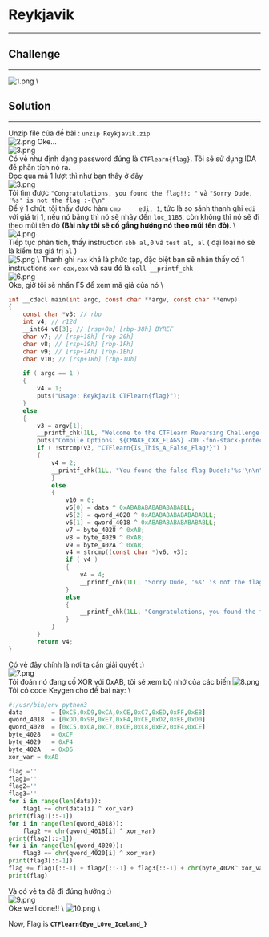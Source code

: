 # Reykjavik
----
## Challenge
----
![1.png](https://github.com/blackrabbit2003/CTF/blob/master/CTFlearn/Reykjavik/Capture/1.png) \

## Solution 
---
Unzip file của đề bài : `unzip Reykjavik.zip` \
![2.png](https://github.com/blackrabbit2003/CTF/blob/master/CTFlearn/Reykjavik/Capture/2.png)
Oke… \
![3.png](https://github.com/blackrabbit2003/CTF/blob/master/CTFlearn/Reykjavik/Capture/3.png) \
Có vẻ như định dạng password đúng là `CTFlearn{flag}`. Tôi sẽ sử dụng IDA để phân tích nó ra. <br>
Đọc qua mã 1 lượt thì như bạn thấy ở đây \
![3.png](https://github.com/blackrabbit2003/CTF/blob/master/CTFlearn/Reykjavik/Capture/3.png) \
Tôi tìm được `"Congratulations, you found the flag!!: "` và `"Sorry Dude, '%s' is not the flag :-(\n"` <br>
Để ý 1 chút, tôi thấy được hàm `cmp     edi, 1`, tức là so sánh thanh ghi `edi` với giá trị 1, nếu nó bằng thì nó sẽ nhảy đến `loc_11B5`, còn không thì nó sẽ đi theo mũi tên đỏ **(Bài này tôi sẽ cố gắng hướng nó theo mũi tên đỏ)**. \ 
![4.png](https://github.com/blackrabbit2003/CTF/blob/master/CTFlearn/Reykjavik/Capture/4.png) \
Tiếp tục phân tích, thấy instruction `sbb al,0` và `test al, al` ( đại loại nó sẽ là kiểm tra giá trị `al` ) \
![5.png](https://github.com/blackrabbit2003/CTF/blob/master/CTFlearn/Reykjavik/Capture/5.png) \ 
Thanh ghi `rax` khá là phức tạp, đặc biệt bạn sẽ nhận thấy có 1 instructions `xor eax,eax` và sau đó là `call __printf_chk` \
![6.png](https://github.com/blackrabbit2003/CTF/blob/master/CTFlearn/Reykjavik/Capture/6.png) \
Oke, giờ tôi sẽ nhấn F5 để xem mã giả của nó \
```C
int __cdecl main(int argc, const char **argv, const char **envp)
{
    const char *v3; // rbp
    int v4; // r12d
    __int64 v6[3]; // [rsp+0h] [rbp-38h] BYREF
    char v7; // [rsp+18h] [rbp-20h]
    char v8; // [rsp+19h] [rbp-1Fh]
    char v9; // [rsp+1Ah] [rbp-1Eh]
    char v10; // [rsp+1Bh] [rbp-1Dh]

    if ( argc == 1 )
    {
        v4 = 1;
        puts("Usage: Reykjavik CTFlearn{flag}");
    }
    else
    {
        v3 = argv[1];
        __printf_chk(1LL, "Welcome to the CTFlearn Reversing Challenge Reykjavik v2: %s\n", v3);
        puts("Compile Options: ${CMAKE_CXX_FLAGS} -O0 -fno-stack-protector -mno-sse\n");
        if ( !strcmp(v3, "CTFlearn{Is_This_A_False_Flag?}") )
        {
            v4 = 2;
            __printf_chk(1LL, "You found the false flag Dude!:'%s'\n\n", "CTFlearn{Is_This_A_False_Flag?}");
            }
            else
            {
                v10 = 0;
                v6[0] = data ^ 0xABABABABABABABABLL;
                v6[2] = qword_4020 ^ 0xABABABABABABABABLL;
                v6[1] = qword_4018 ^ 0xABABABABABABABABLL;
                v7 = byte_4028 ^ 0xAB;
                v8 = byte_4029 ^ 0xAB;
                v9 = byte_402A ^ 0xAB;
                v4 = strcmp((const char *)v6, v3);
                if ( v4 )
                {
                    v4 = 4;
                    __printf_chk(1LL, "Sorry Dude, '%s' is not the flag :-(\n\n", v3);
                }
                else
                {
                    __printf_chk(1LL, "Congratulations, you found the flag!!: '%s'\n\n", (const char *)v6);
                }
            }
        }
        return v4;
}
```
Có vẻ đây chính là nơi ta cần giải quyết :) \
![7.png](https://github.com/blackrabbit2003/CTF/blob/master/CTFlearn/Reykjavik/Capture/7.png) \
Tôi đoán nó đang cố XOR với 0xAB, tôi sẽ xem bộ nhớ của các biến 
![8.png](https://github.com/blackrabbit2003/CTF/blob/master/CTFlearn/Reykjavik/Capture/8.png) \
Tôi có code Keygen cho đề bài này: \  
```python
#!/usr/bin/env python3
data        = [0xC5,0xD9,0xCA,0xCE,0xC7,0xED,0xFF,0xE8]
qword_4018  = [0xDD,0x9B,0xE7,0xF4,0xCE,0xD2,0xEE,0xD0]
qword_4020  = [0xC5,0xCA,0xC7,0xCE,0xC8,0xE2,0xF4,0xCE]
byte_4028   = 0xCF
byte_4029   = 0xF4 
byte_402A   = 0xD6 
xor_var = 0xAB

flag =''
flag1=''
flag2=''
flag3=''
for i in range(len(data)):
    flag1 += chr(data[i] ^ xor_var)
print(flag1[::-1])
for i in range(len(qword_4018)):
    flag2 += chr(qword_4018[i] ^ xor_var)
print(flag2[::-1])
for i in range(len(qword_4020)):
    flag3 += chr(qword_4020[i] ^ xor_var)
print(flag3[::-1])
flag += flag1[::-1] + flag2[::-1] + flag3[::-1] + chr(byte_4028^ xor_var) + chr(byte_4029 ^ xor_var) + chr(byte_402A ^ xor_var)
print(flag)
``` 
Và có vẻ ta đã đi đúng hướng :) \
![9.png](https://github.com/blackrabbit2003/CTF/blob/master/CTFlearn/Reykjavik/Capture/9.png) \
Oke well done!! \ 
![10.png](https://github.com/blackrabbit2003/CTF/blob/master/CTFlearn/Reykjavik/Capture/10.png) \

Now, Flag is **`CTFlearn{Eye_L0ve_Iceland_}`**
